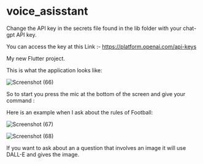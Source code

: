 # voice_asisstant

Change the API key in the secrets file found in the lib folder with your chat-gpt API key. 

You can access the key at this Link :- https://platform.openai.com/api-keys


My new Flutter project.

This is what the application looks like:

![Screenshot (66)](https://github.com/Yamlak1/AI-voice-assistant/assets/118682315/49f0e83c-a3e1-4569-9d13-23c1f95d27a7)


So to start you press the mic at the bottom of the screen and give your command :

Here is an example when I ask about the rules of Football:

![Screenshot (67)](https://github.com/Yamlak1/AI-voice-assistant/assets/118682315/8c7d5259-09e0-464b-ae2c-e2f82fe88094)

![Screenshot (68)](https://github.com/Yamlak1/AI-voice-assistant/assets/118682315/6958953d-518c-4b88-b6be-75d082187bf2)


If you want to ask about an a question that involves an image it will use DALL-E
and gives the image.
